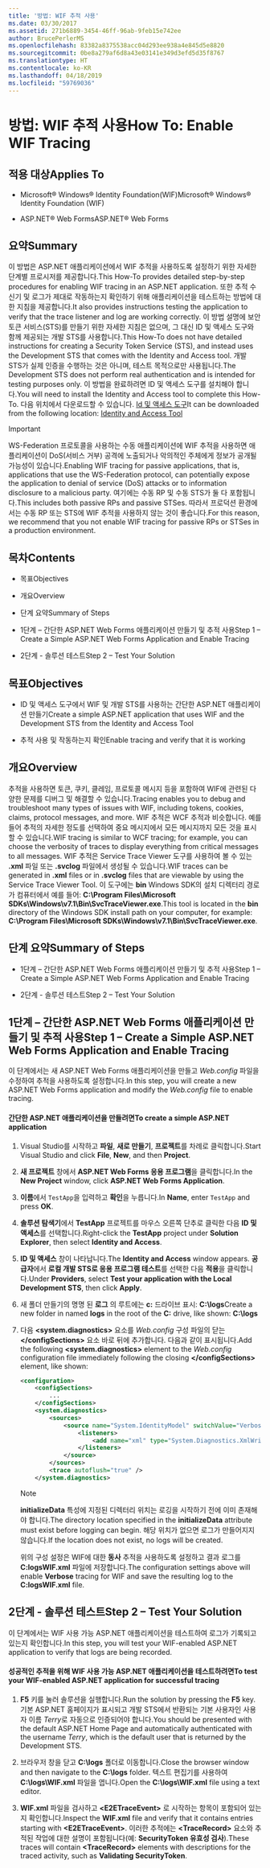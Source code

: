 ```yaml
---
title: '방법: WIF 추적 사용'
ms.date: 03/30/2017
ms.assetid: 271b6889-3454-46ff-96ab-9feb15e742ee
author: BrucePerlerMS
ms.openlocfilehash: 83382a8375538acc04d293ee938a4e845d5e8820
ms.sourcegitcommit: 0be8a279af6d8a43e03141e349d3efd5d35f8767
ms.translationtype: HT
ms.contentlocale: ko-KR
ms.lasthandoff: 04/18/2019
ms.locfileid: "59769036"
---
```

# <a name="how-to-enable-wif-tracing"></a><span data-ttu-id="f3ad8-102">방법: WIF 추적 사용</span><span class="sxs-lookup"><span data-stu-id="f3ad8-102">How To: Enable WIF Tracing</span></span>
## <a name="applies-to"></a><span data-ttu-id="f3ad8-103">적용 대상</span><span class="sxs-lookup"><span data-stu-id="f3ad8-103">Applies To</span></span>  
  
-   <span data-ttu-id="f3ad8-104">Microsoft® Windows® Identity Foundation(WIF)</span><span class="sxs-lookup"><span data-stu-id="f3ad8-104">Microsoft® Windows® Identity Foundation (WIF)</span></span>  
  
-   <span data-ttu-id="f3ad8-105">ASP.NET® Web Forms</span><span class="sxs-lookup"><span data-stu-id="f3ad8-105">ASP.NET® Web Forms</span></span>  
  
## <a name="summary"></a><span data-ttu-id="f3ad8-106">요약</span><span class="sxs-lookup"><span data-stu-id="f3ad8-106">Summary</span></span>  
 <span data-ttu-id="f3ad8-107">이 방법은 ASP.NET 애플리케이션에서 WIF 추적을 사용하도록 설정하기 위한 자세한 단계별 프로시저를 제공합니다.</span><span class="sxs-lookup"><span data-stu-id="f3ad8-107">This How-To provides detailed step-by-step procedures for enabling WIF tracing in an ASP.NET application.</span></span> <span data-ttu-id="f3ad8-108">또한 추적 수신기 및 로그가 제대로 작동하는지 확인하기 위해 애플리케이션을 테스트하는 방법에 대한 지침을 제공합니다.</span><span class="sxs-lookup"><span data-stu-id="f3ad8-108">It also provides instructions testing the application to verify that the trace listener and log are working correctly.</span></span> <span data-ttu-id="f3ad8-109">이 방법 설명에 보안 토큰 서비스(STS)를 만들기 위한 자세한 지침은 없으며, 그 대신 ID 및 액세스 도구와 함께 제공되는 개발 STS를 사용합니다.</span><span class="sxs-lookup"><span data-stu-id="f3ad8-109">This How-To does not have detailed instructions for creating a Security Token Service (STS), and instead uses the Development STS that comes with the Identity and Access tool.</span></span> <span data-ttu-id="f3ad8-110">개발 STS가 실제 인증을 수행하는 것은 아니며, 테스트 목적으로만 사용됩니다.</span><span class="sxs-lookup"><span data-stu-id="f3ad8-110">The Development STS does not perform real authentication and is intended for testing purposes only.</span></span> <span data-ttu-id="f3ad8-111">이 방법을 완료하려면 ID 및 액세스 도구를 설치해야 합니다.</span><span class="sxs-lookup"><span data-stu-id="f3ad8-111">You will need to install the Identity and Access tool to complete this How-To.</span></span> <span data-ttu-id="f3ad8-112">다음 위치에서 다운로드할 수 있습니다. [Id 및 액세스 도구](https://go.microsoft.com/fwlink/?LinkID=245849)</span><span class="sxs-lookup"><span data-stu-id="f3ad8-112">It can be downloaded from the following location: [Identity and Access Tool](https://go.microsoft.com/fwlink/?LinkID=245849)</span></span>  
  
> [!IMPORTANT]
>  <span data-ttu-id="f3ad8-113">WS-Federation 프로토콜을 사용하는 수동 애플리케이션에 WIF 추적을 사용하면 애플리케이션이 DoS(서비스 거부) 공격에 노출되거나 악의적인 주체에게 정보가 공개될 가능성이 있습니다.</span><span class="sxs-lookup"><span data-stu-id="f3ad8-113">Enabling WIF tracing for passive applications, that is, applications that use the WS-Federation protocol, can potentially expose the application to denial of service (DoS) attacks or to information disclosure to a malicious party.</span></span> <span data-ttu-id="f3ad8-114">여기에는 수동 RP 및 수동 STS가 둘 다 포함됩니다.</span><span class="sxs-lookup"><span data-stu-id="f3ad8-114">This includes both passive RPs and passive STSes.</span></span> <span data-ttu-id="f3ad8-115">따라서 프로덕션 환경에서는 수동 RP 또는 STS에 WIF 추적을 사용하지 않는 것이 좋습니다.</span><span class="sxs-lookup"><span data-stu-id="f3ad8-115">For this reason, we recommend that you not enable WIF tracing for passive RPs or STSes in a production environment.</span></span>  
  
## <a name="contents"></a><span data-ttu-id="f3ad8-116">목차</span><span class="sxs-lookup"><span data-stu-id="f3ad8-116">Contents</span></span>  
  
-   <span data-ttu-id="f3ad8-117">목표</span><span class="sxs-lookup"><span data-stu-id="f3ad8-117">Objectives</span></span>  
  
-   <span data-ttu-id="f3ad8-118">개요</span><span class="sxs-lookup"><span data-stu-id="f3ad8-118">Overview</span></span>  
  
-   <span data-ttu-id="f3ad8-119">단계 요약</span><span class="sxs-lookup"><span data-stu-id="f3ad8-119">Summary of Steps</span></span>  
  
-   <span data-ttu-id="f3ad8-120">1단계 – 간단한 ASP.NET Web Forms 애플리케이션 만들기 및 추적 사용</span><span class="sxs-lookup"><span data-stu-id="f3ad8-120">Step 1 – Create a Simple ASP.NET Web Forms Application and Enable Tracing</span></span>  
  
-   <span data-ttu-id="f3ad8-121">2단계 - 솔루션 테스트</span><span class="sxs-lookup"><span data-stu-id="f3ad8-121">Step 2 – Test Your Solution</span></span>  
  
## <a name="objectives"></a><span data-ttu-id="f3ad8-122">목표</span><span class="sxs-lookup"><span data-stu-id="f3ad8-122">Objectives</span></span>  
  
-   <span data-ttu-id="f3ad8-123">ID 및 액세스 도구에서 WIF 및 개발 STS를 사용하는 간단한 ASP.NET 애플리케이션 만들기</span><span class="sxs-lookup"><span data-stu-id="f3ad8-123">Create a simple ASP.NET application that uses WIF and the Development STS from the Identity and Access Tool</span></span>  
  
-   <span data-ttu-id="f3ad8-124">추적 사용 및 작동하는지 확인</span><span class="sxs-lookup"><span data-stu-id="f3ad8-124">Enable tracing and verify that it is working</span></span>  
  
## <a name="overview"></a><span data-ttu-id="f3ad8-125">개요</span><span class="sxs-lookup"><span data-stu-id="f3ad8-125">Overview</span></span>  
 <span data-ttu-id="f3ad8-126">추적을 사용하면 토큰, 쿠키, 클레임, 프로토콜 메시지 등을 포함하여 WIF에 관련된 다양한 문제를 디버그 및 해결할 수 있습니다.</span><span class="sxs-lookup"><span data-stu-id="f3ad8-126">Tracing enables you to debug and troubleshoot many types of issues with WIF, including tokens, cookies, claims, protocol messages, and more.</span></span> <span data-ttu-id="f3ad8-127">WIF 추적은 WCF 추적과 비슷합니다. 예를 들어 추적의 자세한 정도를 선택하여 중요 메시지에서 모든 메시지까지 모든 것을 표시할 수 있습니다.</span><span class="sxs-lookup"><span data-stu-id="f3ad8-127">WIF tracing is similar to WCF tracing; for example, you can choose the verbosity of traces to display everything from critical messages to all messages.</span></span> <span data-ttu-id="f3ad8-128">WIF 추적은 Service Trace Viewer 도구를 사용하여 볼 수 있는 **.xml** 파일 또는 **.svclog** 파일에서 생성될 수 있습니다.</span><span class="sxs-lookup"><span data-stu-id="f3ad8-128">WIF traces can be generated in **.xml** files or in **.svclog** files that are viewable by using the Service Trace Viewer Tool.</span></span> <span data-ttu-id="f3ad8-129">이 도구에는 **bin** Windows SDK의 설치 디렉터리 경로가 컴퓨터에서 예를 들어: **C:\Program Files\Microsoft SDKs\Windows\v7.1\Bin\SvcTraceViewer.exe**.</span><span class="sxs-lookup"><span data-stu-id="f3ad8-129">This tool is located in the **bin** directory of the Windows SDK install path on your computer, for example: **C:\Program Files\Microsoft SDKs\Windows\v7.1\Bin\SvcTraceViewer.exe**.</span></span>  
  
## <a name="summary-of-steps"></a><span data-ttu-id="f3ad8-130">단계 요약</span><span class="sxs-lookup"><span data-stu-id="f3ad8-130">Summary of Steps</span></span>  
  
-   <span data-ttu-id="f3ad8-131">1단계 – 간단한 ASP.NET Web Forms 애플리케이션 만들기 및 추적 사용</span><span class="sxs-lookup"><span data-stu-id="f3ad8-131">Step 1 – Create a Simple ASP.NET Web Forms Application and Enable Tracing</span></span>  
  
-   <span data-ttu-id="f3ad8-132">2단계 - 솔루션 테스트</span><span class="sxs-lookup"><span data-stu-id="f3ad8-132">Step 2 – Test Your Solution</span></span>  
  
## <a name="step-1--create-a-simple-aspnet-web-forms-application-and-enable-tracing"></a><span data-ttu-id="f3ad8-133">1단계 – 간단한 ASP.NET Web Forms 애플리케이션 만들기 및 추적 사용</span><span class="sxs-lookup"><span data-stu-id="f3ad8-133">Step 1 – Create a Simple ASP.NET Web Forms Application and Enable Tracing</span></span>  
 <span data-ttu-id="f3ad8-134">이 단계에서는 새 ASP.NET Web Forms 애플리케이션을 만들고 *Web.config* 파일을 수정하여 추적을 사용하도록 설정합니다.</span><span class="sxs-lookup"><span data-stu-id="f3ad8-134">In this step, you will create a new ASP.NET Web Forms application and modify the *Web.config* file to enable tracing.</span></span>  
  
#### <a name="to-create-a-simple-aspnet-application"></a><span data-ttu-id="f3ad8-135">간단한 ASP.NET 애플리케이션을 만들려면</span><span class="sxs-lookup"><span data-stu-id="f3ad8-135">To create a simple ASP.NET application</span></span>  
  
1. <span data-ttu-id="f3ad8-136">Visual Studio를 시작하고 **파일**, **새로 만들기**, **프로젝트**를 차례로 클릭합니다.</span><span class="sxs-lookup"><span data-stu-id="f3ad8-136">Start Visual Studio and click **File**, **New**, and then **Project**.</span></span>  
  
2. <span data-ttu-id="f3ad8-137">**새 프로젝트** 창에서 **ASP.NET Web Forms 응용 프로그램**을 클릭합니다.</span><span class="sxs-lookup"><span data-stu-id="f3ad8-137">In the **New Project** window, click **ASP.NET Web Forms Application**.</span></span>  
  
3. <span data-ttu-id="f3ad8-138">**이름**에서 `TestApp`을 입력하고 **확인**을 누릅니다.</span><span class="sxs-lookup"><span data-stu-id="f3ad8-138">In **Name**, enter `TestApp` and press **OK**.</span></span>  
  
4. <span data-ttu-id="f3ad8-139">**솔루션 탐색기**에서 **TestApp** 프로젝트를 마우스 오른쪽 단추로 클릭한 다음 **ID 및 액세스**를 선택합니다.</span><span class="sxs-lookup"><span data-stu-id="f3ad8-139">Right-click the **TestApp** project under **Solution Explorer**, then select **Identity and Access**.</span></span>  
  
5. <span data-ttu-id="f3ad8-140">**ID 및 액세스** 창이 나타납니다.</span><span class="sxs-lookup"><span data-stu-id="f3ad8-140">The **Identity and Access** window appears.</span></span> <span data-ttu-id="f3ad8-141">**공급자**에서 **로컬 개발 STS로 응용 프로그램 테스트**를 선택한 다음 **적용**을 클릭합니다.</span><span class="sxs-lookup"><span data-stu-id="f3ad8-141">Under **Providers**, select **Test your application with the Local Development STS**, then click **Apply**.</span></span>  
  
6. <span data-ttu-id="f3ad8-142">새 폴더 만들기의 명명 된 **로그** 의 루트에는 **c:** 드라이브 표시: **C:\logs**</span><span class="sxs-lookup"><span data-stu-id="f3ad8-142">Create a new folder in named **logs** in the root of the **C:** drive, like shown: **C:\logs**</span></span>  
  
7. <span data-ttu-id="f3ad8-143">다음 **\<system.diagnostics>** 요소를 *Web.config* 구성 파일의 닫는 **\</configSections>** 요소 바로 뒤에 추가합니다. 다음과 같이 표시됩니다.</span><span class="sxs-lookup"><span data-stu-id="f3ad8-143">Add the following **\<system.diagnostics>** element to the *Web.config* configuration file immediately following the closing **\</configSections>** element, like shown:</span></span>  
  
    ```xml  
    <configuration>  
        <configSections>  
            ...
        </configSections>  
        <system.diagnostics>  
            <sources>  
                <source name="System.IdentityModel" switchValue="Verbose">  
                    <listeners>  
                        <add name="xml" type="System.Diagnostics.XmlWriterTraceListener" initializeData="C:\logs\WIF.xml" />  
                    </listeners>  
                </source>  
            </sources>  
            <trace autoflush="true" />  
        </system.diagnostics>  
    ```  
  
    > [!NOTE]
    >  <span data-ttu-id="f3ad8-144">**initializeData** 특성에 지정된 디렉터리 위치는 로깅을 시작하기 전에 이미 존재해야 합니다.</span><span class="sxs-lookup"><span data-stu-id="f3ad8-144">The directory location specified in the **initializeData** attribute must exist before logging can begin.</span></span> <span data-ttu-id="f3ad8-145">해당 위치가 없으면 로그가 만들어지지 않습니다.</span><span class="sxs-lookup"><span data-stu-id="f3ad8-145">If the location does not exist, no logs will be created.</span></span>  
  
     <span data-ttu-id="f3ad8-146">위의 구성 설정은 WIF에 대한 **동사** 추적을 사용하도록 설정하고 결과 로그를 **C:logsWIF.xml** 파일에 저장합니다.</span><span class="sxs-lookup"><span data-stu-id="f3ad8-146">The configuration settings above will enable **Verbose** tracing for WIF and save the resulting log to the **C:logsWIF.xml** file.</span></span>  
  
## <a name="step-2--test-your-solution"></a><span data-ttu-id="f3ad8-147">2단계 - 솔루션 테스트</span><span class="sxs-lookup"><span data-stu-id="f3ad8-147">Step 2 – Test Your Solution</span></span>  
 <span data-ttu-id="f3ad8-148">이 단계에서는 WIF 사용 가능 ASP.NET 애플리케이션을 테스트하여 로그가 기록되고 있는지 확인합니다.</span><span class="sxs-lookup"><span data-stu-id="f3ad8-148">In this step, you will test your WIF-enabled ASP.NET application to verify that logs are being recorded.</span></span>  
  
#### <a name="to-test-your-wif-enabled-aspnet-application-for-successful-tracing"></a><span data-ttu-id="f3ad8-149">성공적인 추적을 위해 WIF 사용 가능 ASP.NET 애플리케이션을 테스트하려면</span><span class="sxs-lookup"><span data-stu-id="f3ad8-149">To test your WIF-enabled ASP.NET application for successful tracing</span></span>  
  
1. <span data-ttu-id="f3ad8-150">**F5** 키를 눌러 솔루션을 실행합니다.</span><span class="sxs-lookup"><span data-stu-id="f3ad8-150">Run the solution by pressing the **F5** key.</span></span> <span data-ttu-id="f3ad8-151">기본 ASP.NET 홈페이지가 표시되고 개발 STS에서 반환되는 기본 사용자인 사용자 이름 *Terry*로 자동으로 인증되어야 합니다.</span><span class="sxs-lookup"><span data-stu-id="f3ad8-151">You should be presented with the default ASP.NET Home Page and automatically authenticated with the username *Terry*, which is the default user that is returned by the Development STS.</span></span>  
  
2. <span data-ttu-id="f3ad8-152">브라우저 창을 닫고 **C:\logs** 폴더로 이동합니다.</span><span class="sxs-lookup"><span data-stu-id="f3ad8-152">Close the browser window and then navigate to the **C:\logs** folder.</span></span> <span data-ttu-id="f3ad8-153">텍스트 편집기를 사용하여 **C:\logs\WIF.xml** 파일을 엽니다.</span><span class="sxs-lookup"><span data-stu-id="f3ad8-153">Open the **C:\logs\WIF.xml** file using a text editor.</span></span>  
  
3. <span data-ttu-id="f3ad8-154">**WIF.xml** 파일을 검사하고 **\<E2ETraceEvent>** 로 시작하는 항목이 포함되어 있는지 확인합니다.</span><span class="sxs-lookup"><span data-stu-id="f3ad8-154">Inspect the **WIF.xml** file and verify that it contains entries starting with **\<E2ETraceEvent>**.</span></span> <span data-ttu-id="f3ad8-155">이러한 추적에는 **\<TraceRecord>** 요소와 추적된 작업에 대한 설명이 포함됩니다(예: **SecurityToken 유효성 검사**).</span><span class="sxs-lookup"><span data-stu-id="f3ad8-155">These traces will contain **\<TraceRecord>** elements with descriptions for the traced activity, such as **Validating SecurityToken**.</span></span>
